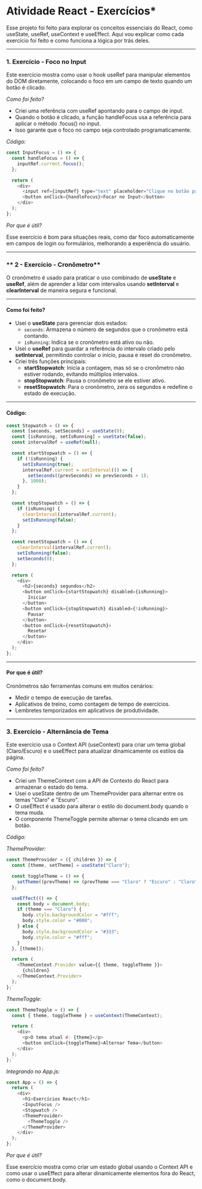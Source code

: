 # Atividade React - Exercícios*

Esse projeto foi feito para explorar os conceitos essenciais do React, como useState, useRef, useContext e useEffect. Aqui vou explicar como cada exercício foi feito e como funciona a lógica por trás deles.

----------
  
### 1. Exercício - Foco no Input

Este exercício mostra como usar o hook useRef para manipular elementos do DOM diretamente, colocando o foco em um campo de texto quando um botão é clicado.

*Como foi feito?*

-   Criei uma referência com useRef apontando para o campo de input.
-   Quando o botão é clicado, a função handleFocus usa a referência para aplicar o método .focus() no input.
-   Isso garante que o foco no campo seja controlado programaticamente.

*Código:*


```javascript
const InputFocus = () => {
  const handleFocus = () => {
    inputRef.current.focus();
  };

  return (
    <div>
      <input ref={inputRef} type="text" placeholder="Clique no botão para focar aqui" />
      <button onClick={handleFocus}>Focar no Input</button>
    </div>
  );
};
```


*Por que é útil?*

Esse exercício é bom para situações reais, como dar foco automaticamente em campos de login ou formulários, melhorando a experiência do usuário.

----------

### ** 2 - Exercício - Cronômetro**

O cronômetro é usado para praticar o uso combinado de **useState** e **useRef**, além de aprender a lidar com intervalos usando **setInterval** e **clearInterval** de maneira segura e funcional.

----------

#### **Como foi feito?**

-   Usei o **useState** para gerenciar dois estados:
    -   `seconds`: Armazena o número de segundos que o cronômetro está contando.
    -   `isRunning`: Indica se o cronômetro está ativo ou não.
-   Usei o **useRef** para guardar a referência do intervalo criado pelo **setInterval**, permitindo controlar o início, pausa e reset do cronômetro.
-   Criei três funções principais:
    -   **startStopwatch**: Inicia a contagem, mas só se o cronômetro não estiver rodando, evitando múltiplos intervalos.
    -   **stopStopwatch**: Pausa o cronômetro se ele estiver ativo.
    -   **resetStopwatch**: Para o cronômetro, zera os segundos e redefine o estado de execução.

----------

#### **Código:**

```javascript
const Stopwatch = () => {
  const [seconds, setSeconds] = useState(0);
  const [isRunning, setIsRunning] = useState(false);
  const intervalRef = useRef(null);

  const startStopwatch = () => {
    if (!isRunning) {
      setIsRunning(true);
      intervalRef.current = setInterval(() => {
        setSeconds((prevSeconds) => prevSeconds + 1);
      }, 1000);
    }
  };

  const stopStopwatch = () => {
    if (isRunning) {
      clearInterval(intervalRef.current);
      setIsRunning(false);
    }
  };

  const resetStopwatch = () => {
    clearInterval(intervalRef.current);
    setIsRunning(false);
    setSeconds(0);
  };

  return (
    <div>
      <h2>{seconds} segundos</h2>
      <button onClick={startStopwatch} disabled={isRunning}>
        Iniciar
      </button>
      <button onClick={stopStopwatch} disabled={!isRunning}>
        Pausar
      </button>
      <button onClick={resetStopwatch}>
        Resetar
      </button>
    </div>
  );
};
```

----------

#### **Por que é útil?**

Cronômetros são ferramentas comuns em muitos cenários:

-   Medir o tempo de execução de tarefas.
-   Aplicativos de treino, como contagem de tempo de exercícios.
-   Lembretes temporizados em aplicativos de produtividade.
----------

### 3. Exercício - Alternância de Tema

Este exercício usa o Context API (useContext) para criar um tema global (Claro/Escuro) e o useEffect para atualizar dinamicamente os estilos da página.

*Como foi feito?*

-   Criei um ThemeContext com a API de Contexto do React para armazenar o estado do tema.
-   Usei o useState dentro de um ThemeProvider para alternar entre os temas "Claro" e "Escuro".
-   O useEffect é usado para alterar o estilo do document.body quando o tema muda.
-   O componente ThemeToggle permite alternar o tema clicando em um botão.

*Código:*

*ThemeProvider:*


```javascript
const ThemeProvider = ({ children }) => {
  const [theme, setTheme] = useState("Claro");

  const toggleTheme = () => {
    setTheme((prevTheme) => (prevTheme === "Claro" ? "Escuro" : "Claro"));
  };

  useEffect(() => {
    const body = document.body;
    if (theme === "Claro") {
      body.style.backgroundColor = "#fff";
      body.style.color = "#000";
    } else {
      body.style.backgroundColor = "#333";
      body.style.color = "#fff";
    }
  }, [theme]);

  return (
    <ThemeContext.Provider value={{ theme, toggleTheme }}>
      {children}
    </ThemeContext.Provider>
  );
};` 
```
*ThemeToggle:*

```javascript
const ThemeToggle = () => {
  const { theme, toggleTheme } = useContext(ThemeContext);

  return (
    <div>
      <p>O tema atual é: {theme}</p>
      <button onClick={toggleTheme}>Alternar Tema</button>
    </div>
  );
};` 
```
*Integrando no App.js:*
```javascript
const App = () => {
  return (
    <div>
      <h1>Exercícios React</h1>
      <InputFocus />
      <Stopwatch />
      <ThemeProvider>
        <ThemeToggle />
      </ThemeProvider>
    </div>
  );
};
```
*Por que é útil?*

Esse exercício mostra como criar um estado global usando o Context API e como usar o useEffect para alterar dinamicamente elementos fora do React, como o document.body.
